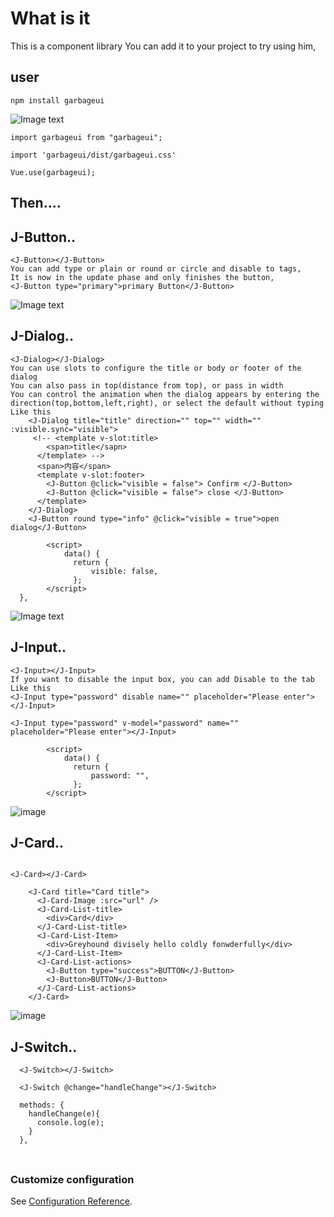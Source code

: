 # What is it

This is a component library
You can add it to your project to try using him,

## user

```
npm install garbageui
```

![Image text](http://101.43.224.51/assets/use.png)

```
import garbageui from "garbageui";
```

```
import 'garbageui/dist/garbageui.css'
```

```
Vue.use(garbageui);
```

## Then....

## J-Button..

```
<J-Button></J-Button>
You can add type or plain or round or circle and disable to tags,
It is now in the update phase and only finishes the button,
<J-Button type="primary">primary Button</J-Button>
```

![Image text](http://101.43.224.51/assets/button.png)

## J-Dialog..

```
<J-Dialog></J-Dialog>
You can use slots to configure the title or body or footer of the dialog
You can also pass in top(distance from top), or pass in width
You can control the animation when the dialog appears by entering the direction(top,bottom,left,right), or select the default without typing
Like this
    <J-Dialog title="title" direction="" top="" width="" :visible.sync="visible">
     <!-- <template v-slot:title>
        <span>title</sapn>
      </template> -->
      <span>内容</span>
      <template v-slot:footer>
        <J-Button @click="visible = false"> Confirm </J-Button>
        <J-Button @click="visible = false"> close </J-Button>
      </template>
    </J-Dialog>
    <J-Button round type="info" @click="visible = true">open dialog</J-Button>

        <script>
            data() {
              return {
                  visible: false,
              };
        </script>
  },
```

![Image text](http://101.43.224.51/assets/dialog.png)

## J-Input..

```
<J-Input></J-Input>
If you want to disable the input box, you can add Disable to the tab
Like this
<J-Input type="password" disable name="" placeholder="Please enter"></J-Input>

<J-Input type="password" v-model="password" name="" placeholder="Please enter"></J-Input>

        <script>
            data() {
              return {
                  password: "",
              };
        </script>
```

![image](http://101.43.224.51/assets/input.png)

## J-Card..

```

<J-Card></J-Card>

    <J-Card title="Card title">
      <J-Card-Image :src="url" />
      <J-Card-List-title>
        <div>Card</div>
      </J-Card-List-title>
      <J-Card-List-Item>
        <div>Greyhound divisely hello coldly fonwderfully</div>
      </J-Card-List-Item>
      <J-Card-List-actions>
        <J-Button type="success">BUTTON</J-Button>
        <J-Button>BUTTON</J-Button>
      </J-Card-List-actions>
    </J-Card>
```

![image](http://101.43.224.51/assets/card.png)

## J-Switch..

```
  <J-Switch></J-Switch>

  <J-Switch @change="handleChange"></J-Switch>

  methods: {
    handleChange(e){
      console.log(e);
    }
  },
```

###

```

```

### Customize configuration

See [Configuration Reference](https://cli.vuejs.org/config/).
